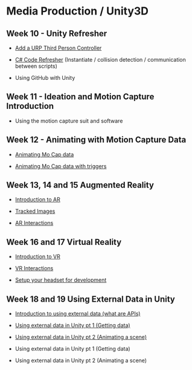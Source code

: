 # Media Production / Unity3D

## Week 10 -  Unity Refresher

 - [Add a URP Third Person Controller](https://uwetom.github.io/media-production-worksheets/wk10-unity-refresher/) 
 
 - [C# Code Refresher](https://uwetom.github.io/media-production-worksheets/wk10-unity-refresher/code-refresher.html) (Instantiate / collision detection / communication between scripts)
 - Using GitHub with Unity

## Week 11 - Ideation and Motion Capture Introduction
- Using the motion capture suit and software
 
## Week 12 - Animating with Motion Capture Data

- [Animating Mo Cap data](https://uwetom.github.io/media-production-worksheets/wk12-animating-mocap-data/)

- [Animating Mo Cap data with triggers](https://uwetom.github.io/media-production-worksheets/wk12-animating-mocap-data/triggers.html)

## Week 13, 14 and 15 Augmented Reality

- [Introduction to AR](https://uwetom.github.io/media-production-worksheets/wk13-unity-ar-introduction/)
- [Tracked Images](https://uwetom.github.io/media-production-worksheets/wk13-unity-ar-introduction/worksheet2.html)

- [AR Interactions](https://uwetom.github.io/media-production-worksheets/wk14-unity-ar-interactions/)

## Week 16 and 17 Virtual Reality

 - [Introduction to VR](https://uwetom.github.io/media-production-worksheets/wk17-vr-introduction)
 
- [VR Interactions](https://uwetom.github.io/media-production-worksheets/wk18-more-vr)

- [Setup your headset for development](https://uwetom.github.io/media-production-worksheets/wk18b-setup-headset)

## Week 18 and 19 Using External Data in Unity

 - [Introduction to using external data (what are APIs)](https://uwetom.github.io/media-production-worksheets/wk-intro-external-data/)
 
  - [Using external data in Unity pt 1 (Getting data)](https://uwetom.github.io/media-production-worksheets/wk-unity-external-data-1/)

  - [Using external data in Unity pt 2 (Animating a scene)](https://uwetom.github.io/media-production-worksheets/wk-unity-external-data-2/)


 - Using external data in Unity pt 1 (Getting data)

- Using external data in Unity pt 2 (Animating a scene)
 

<!--stackedit_data:
eyJoaXN0b3J5IjpbLTk4MDcwMjMzNywxMzI4NDI3MDQsLTM4OD
YyMjM2MywtMTA5NjIwODkyMSwxMjIxMDczNDIxLC0yMDU2NzE1
MDU0LDEyMzQ2MjUwMDUsMTAyMjcwNzI3NSw2NTg0NDI0MywtOD
MzMjg4MzJdfQ==
-->